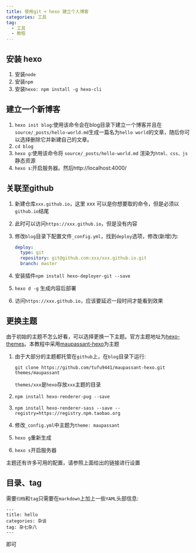 ```yaml
---
title: 使用git + hexo 建立个人博客
categories: 工具
tag: 
  - 工具
  - 教程
---
```


## 安装 hexo

1. 安装`node`
2. 安装`npm`
3. 安装`hexo: npm install -g hexo-cli`


## 建立一个新博客

1. `hexo init blog`:使用该命令会在blog目录下建立一个博客并且在`source/_posts/hello-world.md`生成一篇名为`hello world`的文章，随后你可以选择删除它并新建自己的文章。
2. `cd blog`
3. `hexo g`:使用该命令将 `source/_posts/hello-world.md` 渲染为`html、css、js`静态资源
4. `hexo s`:开启服务器。然后http://localhost:4000/

## 关联至github

1. 新建仓库`xxx.github.io`，这里 xxx 可以是你想要取的命令，但是必须以`github.io`结尾

2. 此时可以访问`https://xxx.github.io`，但是没有内容

3. 修改`blog`目录下配置文件`_config.yml`，找到`deploy`选项，修改(新增)为:

   ```yaml
   deploy:
     type: git
     repository: git@github.com:xxx/xxx.github.io.git 
     branch: master
   ```

4. 安装插件`npm install hexo-deployer-git --save`

5. `hexo d -g` 生成内容后部署

6. 访问`https://xxx.github.io`，应该要延迟一段时间才能看到效果

## 更换主题

由于初始的主题不怎么好看，可以选择更换一下主题。官方主题地址为[hexo-themes](https://hexo.io/themes/)。本教程中采用[maupassant-hexo](https://www.haomwei.com/technology/maupassant-hexo.html#%E6%94%AF%E6%8C%81%E8%AF%AD%E8%A8%80)为主题

1. 由于大部分的主题都托管在`github`上，在`blog`目录下运行:

   `git clone https://github.com/tufu9441/maupassant-hexo.git themes/maupassant` 

   `themes/xxx`是`hexo`存放`xxx`主题的目录

2. `npm install hexo-renderer-pug --save`

3. `npm install hexo-renderer-sass --save --registry=https://registry.npm.taobao.org`

4. 修改`_config.yml`中主题为`theme: maupassant`

5. `hexo g`重新生成

6. `hexo s`开启服务器

主题还有许多可用的配置，请参照上面给出的链接进行设置

## 目录、tag

需要`归档`和`tag`只需要在`markdown`上加上一些`YAML`头部信息:

```
---
title: hello
categories: 杂谈
tag: 杂七杂八
---
```

即可

